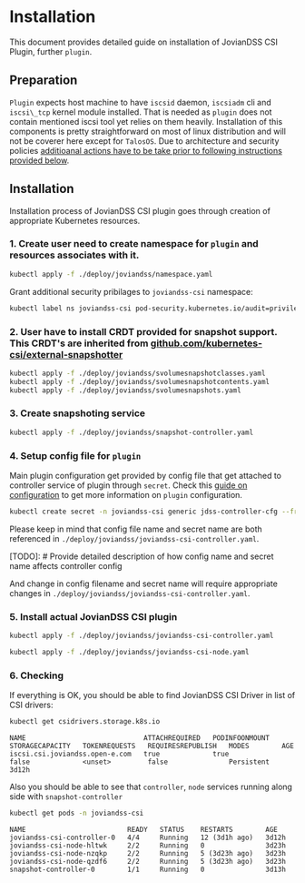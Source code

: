 # Installation

This document provides detailed guide on installation of JovianDSS CSI Plugin, further `plugin`.


## Preparation

`Plugin` expects host machine to have `iscsid` daemon, `iscsiadm` cli and `iscsi\_tcp` kernel module installed.
That is needed as `plugin` does not contain mentioned iscsi tool yet relies on them heavily.
Installation of this components is pretty straightforward on most of linux distribution and will not be coverer here except for `TalosOS`.
Due to architecture and security policies [additioanal actions have to be take prior to following instructions provided below](talos.md).


## Installation

Installation process of JovianDSS CSI plugin goes through creation of appropriate Kubernetes resources.


### 1. Create user need to create namespace for `plugin` and resources associates with it.

```bash
kubectl apply -f ./deploy/joviandss/namespace.yaml
```

Grant additional security pribilages to `joviandss-csi` namespace:

```bash
kubectl label ns joviandss-csi pod-security.kubernetes.io/audit=privileged pod-security.kubernetes.io/enforce=privileged pod-security.kubernetes.io/warn=privileged
```

### 2. User have to install CRDT provided for snapshot support. This CRDT's are inherited from [github.com/kubernetes-csi/external-snapshotter](https://github.com/kubernetes-csi/external-snapshotter/tree/release-5.0/client/config/crd`)

```bash
kubectl apply -f ./deploy/joviandss/svolumesnapshotclasses.yaml
kubectl apply -f ./deploy/joviandss/svolumesnapshotcontents.yaml
kubectl apply -f ./deploy/joviandss/svolumesnapshots.yaml
```

### 3. Create snapshoting service

```bash
kubectl apply -f ./deploy/joviandss/snapshot-controller.yaml
```

### 4. Setup config file for `plugin`

Main plugin configuration get provided by config file that get attached to controller service of plugin through `secret`.
Check this [guide on configuration](configuration.md) to get more information on `plugin` configuration.

```bash
kubectl create secret -n joviandss-csi generic jdss-controller-cfg --from-file ./deploy/cfg/cfg.yaml 
```

Please keep in mind that config file name and secret name are both referenced in `./deploy/joviandss/joviandss-csi-controller.yaml`.

[TODO]: # Provide detailed description of how config name and secret name affects controller config

And change in config filename and secret name will require appropriate changes in `./deploy/joviandss/joviandss-csi-controller.yaml`.

### 5. Install actual JovianDSS CSI plugin

``` bash
kubectl apply -f ./deploy/joviandss/joviandss-csi-controller.yaml

kubectl apply -f ./deploy/joviandss/joviandss-csi-node.yaml 
```

### 6. Checking

If everything is OK, you should be able to find JovianDSS CSI Driver in list of CSI drivers:

```bash
kubectl get csidrivers.storage.k8s.io
```
```
NAME                             ATTACHREQUIRED   PODINFOONMOUNT   STORAGECAPACITY   TOKENREQUESTS   REQUIRESREPUBLISH   MODES        AGE
iscsi.csi.joviandss.open-e.com   true             true             false             <unset>         false               Persistent   3d12h
``` 

Also you should be able to see that `controller`, `node` services running along side with `snapshot-controller`
```bash
kubectl get pods -n joviandss-csi
```
```
NAME                         READY   STATUS    RESTARTS        AGE
joviandss-csi-controller-0   4/4     Running   12 (3d1h ago)   3d12h
joviandss-csi-node-hltwk     2/2     Running   0               3d23h
joviandss-csi-node-nzqkp     2/2     Running   5 (3d23h ago)   3d23h
joviandss-csi-node-qzdf6     2/2     Running   5 (3d23h ago)   3d23h
snapshot-controller-0        1/1     Running   0               3d13h
```
